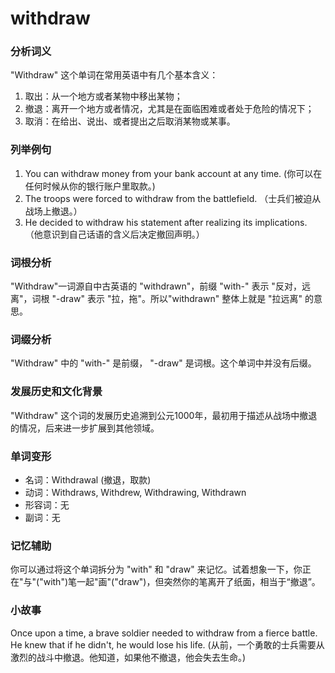 # withdraw

### 分析词义

  

"Withdraw" 这个单词在常用英语中有几个基本含义：

  

1.  取出：从一个地方或者某物中移出某物；
2.  撤退：离开一个地方或者情况，尤其是在面临困难或者处于危险的情况下；
3.  取消：在给出、说出、或者提出之后取消某物或某事。

  

### 列举例句

  

1.  You can withdraw money from your bank account at any time. (你可以在任何时候从你的银行账户里取款。)
2.  The troops were forced to withdraw from the battlefield. （士兵们被迫从战场上撤退。）
3.  He decided to withdraw his statement after realizing its implications. （他意识到自己话语的含义后决定撤回声明。）

  

### 词根分析

  

"Withdraw"一词源自中古英语的 "withdrawn"，前缀 "with-" 表示 "反对，远离"，词根 "-draw" 表示 "拉，拖"。所以"withdrawn" 整体上就是 "拉远离" 的意思。

  

### 词缀分析

  

"Withdraw" 中的 "with-" 是前缀， "-draw" 是词根。这个单词中并没有后缀。

  

### 发展历史和文化背景

  

"Withdraw" 这个词的发展历史追溯到公元1000年，最初用于描述从战场中撤退的情况，后来进一步扩展到其他领域。

  

### 单词变形

  

*   名词：Withdrawal (撤退，取款)
*   动词：Withdraws, Withdrew, Withdrawing, Withdrawn
*   形容词：无
*   副词：无

  

### 记忆辅助

  

你可以通过将这个单词拆分为 "with" 和 "draw" 来记忆。试着想象一下，你正在"与"("with")笔一起"画"("draw")，但突然你的笔离开了纸面，相当于“撤退”。

  

### 小故事

  

Once upon a time, a brave soldier needed to withdraw from a fierce battle. He knew that if he didn't, he would lose his life. (从前，一个勇敢的士兵需要从激烈的战斗中撤退。他知道，如果他不撤退，他会失去生命。)
